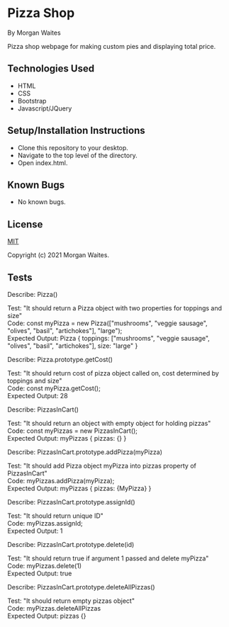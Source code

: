 # Pizza Shop

By Morgan Waites

Pizza shop webpage for making custom pies and displaying total price.

## Technologies Used
* HTML
* CSS
* Bootstrap
* Javascript/JQuery

## Setup/Installation Instructions
* Clone this repository to your desktop.
* Navigate to the top level of the directory.
* Open index.html.

## Known Bugs
* No known bugs.

## License
[MIT](https://opensource.org/licenses/MIT)

Copyright (c) 2021 Morgan Waites.


## Tests

Describe: Pizza()<br>

Test: "It should return a Pizza object with two properties for toppings and size"<br>
Code: const myPizza = new Pizza(["mushrooms", "veggie sausage", "olives", "basil", "artichokes"], "large");<br>
Expected Output: Pizza { toppings: ["mushrooms", "veggie sausage", "olives", "basil", "artichokes"], size: "large" }<br>

Describe: Pizza.prototype.getCost()<br>

Test: "It should return cost of pizza object called on, cost determined by toppings and size"<br>
Code: const myPizza.getCost();<br>
Expected Output: 28<br>

Describe: PizzasInCart()<br>

Test: "It should return an object with empty object for holding pizzas"<br>
Code: const myPizzas = new PizzasInCart();<br>
Expected Output: myPizzas { pizzas: {} }<br>

Describe: PizzasInCart.prototype.addPizza(myPizza)<br>

Test: "It should add Pizza object myPizza into pizzas property of PizzasInCart"<br>
Code: myPizzas.addPizza(myPizza);<br>
Expected Output: myPizzas { pizzas: {MyPizza} }<br>

Describe: PizzasInCart.prototype.assignId()<br>

Test: "It should return unique ID"<br>
Code: myPizzas.assignId;<br>
Expected Output: 1<br>

Describe: PizzasInCart.prototype.delete(id)<br>

Test: "It should return true if argument 1 passed and delete myPizza"<br>
Code: myPizzas.delete(1)<br>
Expected Output: true<br>

Describe: PizzasInCart.prototype.deleteAllPizzas()<br>

Test: "It should return empty pizzas object"<br>
Code: myPizzas.deleteAllPizzas<br>
Expected Output: pizzas {}<br>